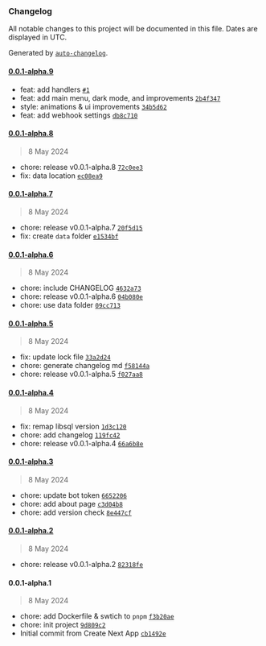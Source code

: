 ### Changelog

All notable changes to this project will be documented in this file. Dates are displayed in UTC.

Generated by [`auto-changelog`](https://github.com/CookPete/auto-changelog).

#### [0.0.1-alpha.9](https://github.com/botmate/botmate/compare/0.0.1-alpha.8...0.0.1-alpha.9)

- feat: add handlers [`#1`](https://github.com/botmate/botmate/pull/1)
- feat: add main menu, dark mode, and improvements [`2b4f347`](https://github.com/botmate/botmate/commit/2b4f347dee22cc5a30e38a067affd2f9e5e55ae5)
- style: animations & ui improvements [`34b5d62`](https://github.com/botmate/botmate/commit/34b5d627289213cd3d317e392dda8278137bbafc)
- feat: add webhook settings [`db8c710`](https://github.com/botmate/botmate/commit/db8c7104485644e30142dc0dcd59526b3fefcc5f)

#### [0.0.1-alpha.8](https://github.com/botmate/botmate/compare/0.0.1-alpha.7...0.0.1-alpha.8)

> 8 May 2024

- chore: release v0.0.1-alpha.8 [`72c0ee3`](https://github.com/botmate/botmate/commit/72c0ee3ee704c67794b5b06e8eb3b406250cad8d)
- fix: data location [`ec08ea9`](https://github.com/botmate/botmate/commit/ec08ea938f88764fbc1e2e58cdd68e7a84e362c4)

#### [0.0.1-alpha.7](https://github.com/botmate/botmate/compare/0.0.1-alpha.6...0.0.1-alpha.7)

> 8 May 2024

- chore: release v0.0.1-alpha.7 [`20f5d15`](https://github.com/botmate/botmate/commit/20f5d157fea7a3bb2da2f3e5f5e968eec2f2f84c)
- fix: create `data` folder [`e1534bf`](https://github.com/botmate/botmate/commit/e1534bf5aaabe9c3f4eee79fd40a40232c95375d)

#### [0.0.1-alpha.6](https://github.com/botmate/botmate/compare/0.0.1-alpha.5...0.0.1-alpha.6)

> 8 May 2024

- chore: include CHANGELOG [`4632a73`](https://github.com/botmate/botmate/commit/4632a73538122a7d836311ac76aa93e734535bfb)
- chore: release v0.0.1-alpha.6 [`04b080e`](https://github.com/botmate/botmate/commit/04b080e9a809e759944014677b52911e747509e0)
- chore: use data folder [`09cc713`](https://github.com/botmate/botmate/commit/09cc7131b7a8fd22f163028fd4a2277b9d03e4ff)

#### [0.0.1-alpha.5](https://github.com/botmate/botmate/compare/0.0.1-alpha.4...0.0.1-alpha.5)

> 8 May 2024

- fix: update lock file [`33a2d24`](https://github.com/botmate/botmate/commit/33a2d246a70597b967c1fe7e631a3494432e20ce)
- chore: generate changelog md [`f58144a`](https://github.com/botmate/botmate/commit/f58144a9284a3107f192e6a75afa758b6733cc6a)
- chore: release v0.0.1-alpha.5 [`f027aa8`](https://github.com/botmate/botmate/commit/f027aa8f3691a0e54938bf293cf913def492d34e)

#### [0.0.1-alpha.4](https://github.com/botmate/botmate/compare/0.0.1-alpha.3...0.0.1-alpha.4)

> 8 May 2024

- fix: remap libsql version [`1d3c120`](https://github.com/botmate/botmate/commit/1d3c120677042b28257143cd4b10a813ef04c28c)
- chore: add changelog [`119fc42`](https://github.com/botmate/botmate/commit/119fc42ce7238fb035c230328d3c92cc911961f1)
- chore: release v0.0.1-alpha.4 [`66a6b8e`](https://github.com/botmate/botmate/commit/66a6b8e2ed1da9b394b736c0196d3b86a7c6e6d4)

#### [0.0.1-alpha.3](https://github.com/botmate/botmate/compare/0.0.1-alpha.2...0.0.1-alpha.3)

> 8 May 2024

- chore: update bot token [`6652206`](https://github.com/botmate/botmate/commit/6652206c42049bd3e1a0fa19c77bd4ca8991d433)
- chore: add about page [`c3d04b8`](https://github.com/botmate/botmate/commit/c3d04b866e0174c94a00d0137f26677231e9bb24)
- chore: add version check [`8e447cf`](https://github.com/botmate/botmate/commit/8e447cf8efba6daf4573d9bcb41b410dbc7b25bf)

#### [0.0.1-alpha.2](https://github.com/botmate/botmate/compare/0.0.1-alpha.1...0.0.1-alpha.2)

> 8 May 2024

- chore: release v0.0.1-alpha.2 [`82318fe`](https://github.com/botmate/botmate/commit/82318fe8fc3a63504d7308bbbccd660ef34a5a67)

#### 0.0.1-alpha.1

> 8 May 2024

- chore: add Dockerfile & swtich to `pnpm` [`f3b20ae`](https://github.com/botmate/botmate/commit/f3b20aeba4d9e7baa7482a80d1f88f23cbb4b487)
- chore: init project [`9d809c2`](https://github.com/botmate/botmate/commit/9d809c29f85965ce7f4620b1e558c32adcaab493)
- Initial commit from Create Next App [`cb1492e`](https://github.com/botmate/botmate/commit/cb1492e07a3f150de85c7be72003850049d081f7)
